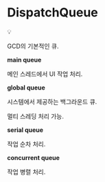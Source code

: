 # DispatchQueue

<aside>
💡

GCD의 기본적인 큐.

</aside>

**main queue**

메인 스레드에서 UI 작업 처리.

**global queue**

시스템에서 제공하는 백그라운드 큐.

멀티 스레딩 처리 가능.

**serial queue**

작업 순차 처리.

**concurrent queue**

작업 병렬 처리.